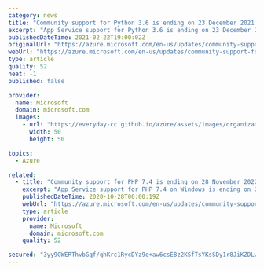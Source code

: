 ```yaml
---
category: news
title: "Community support for Python 3.6 is ending on 23 December 2021 "
excerpt: "App Service support for Python 3.6 is ending on 23 December 2021. "
publishedDateTime: 2021-02-22T19:00:02Z
originalUrl: "https://azure.microsoft.com/en-us/updates/community-support-for-python-36-is-ending-on-23-december-2021/"
webUrl: "https://azure.microsoft.com/en-us/updates/community-support-for-python-36-is-ending-on-23-december-2021/"
type: article
quality: 52
heat: -1
published: false

provider:
  name: Microsoft
  domain: microsoft.com
  images:
    - url: "https://everyday-cc.github.io/azure/assets/images/organizations/microsoft.com-50x50.jpg"
      width: 50
      height: 50

topics:
  - Azure

related:
  - title: "Community support for PHP 7.4 is ending on 28 November 2022"
    excerpt: "App Service support for PHP 7.4 on Windows is ending on 28 November 2022."
    publishedDateTime: 2020-10-28T00:00:19Z
    webUrl: "https://azure.microsoft.com/en-us/updates/community-support-for-php-74-is-ending-on-28-november-2022/"
    type: article
    provider:
      name: Microsoft
      domain: microsoft.com
    quality: 52

secured: "3yy9GWERThvbGqf/qhKrc1RycDYz9q+aw6csE8z2KSfTsYKsSDy1r8JiKZDLwUOAKxMZGpTChe3HyiulSGIT7Bcxy/n08PeeDdnkzvT1lhi1HR638xlHWLPdmJEGumRFSC16XfECxyY1RNecYRHVD+XdXyWaMUhwU4QRlItIEePS3AgpIggo/2/ppQkA7n3FU2S6ktMASjjof58CRRMznyI0flGkTNpZQWYKG25Ed5kmUvOQW7Ez7+Rsz+iHgsKChtjO2kZ9bSW7jaOAQGxtRE8S8JZT+rObfddUpxBTTSKPdkdy1aujVpj5SOi6StZs4+RSrtmgOctNtvfmNyJCxBrU+V/rWs2s9BCmVcHzsss=;xQlQHkqP7Po4/qZOF1eeNw=="
---
```


